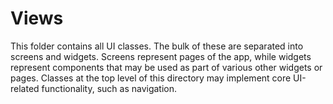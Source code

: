 # Views

This folder contains all UI classes. The bulk of these are separated into screens and widgets.
Screens represent pages of the app, while widgets represent components that may be used as part of
various other widgets or pages. Classes at the top level of this directory may implement core
UI-related functionality, such as navigation.
